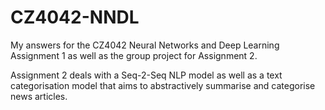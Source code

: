 # CZ4042-NNDL
My answers for the CZ4042 Neural Networks and Deep Learning Assignment 1 as well as the group project for Assignment 2.

Assignment 2 deals with a Seq-2-Seq NLP model as well as a text categorisation model that aims to abstractively summarise and categorise news articles. 
